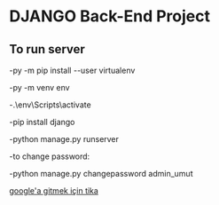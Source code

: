 # DJANGO Back-End Project

## To run server
-py -m pip install --user virtualenv

-py -m venv env

-.\env\Scripts\activate

-pip install django

-python manage.py runserver

-to change password:

-python manage.py changepassword admin_umut

[google'a gitmek için tika](https://google.com)





